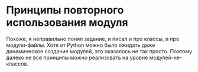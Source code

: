 # Принципы повторного использования модуля

Похоже, я неправильно понял задание, и писал и про классы, и про модули-файлы.
Хотя от Python можно было ожидать даже динамическое создание модулей,
это оказалось не так просто.
Поэтому далеко не все принципы можно реализовать на уровне модулей-не-классов.